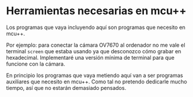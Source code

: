 # Herramientas necesarias en mcu++

Los programas que vaya incluyendo aquí son programas que necesito en mcu++.

Por ejemplo: para conectar la cámara OV7670 al ordenador no me vale el
terminal `screen` que estaba usando ya que desconozco cómo grabar en
hexadecimal. Implementaré una versión mínima de terminal para que funcione con
la cámara.

En principio los programas que vaya metiendo aquí van a ser programas
auxiliares que necesito en mcu++. Como tal no pretendo dedicarle mucho tiempo,
así que no estarán demasiado pensados.


